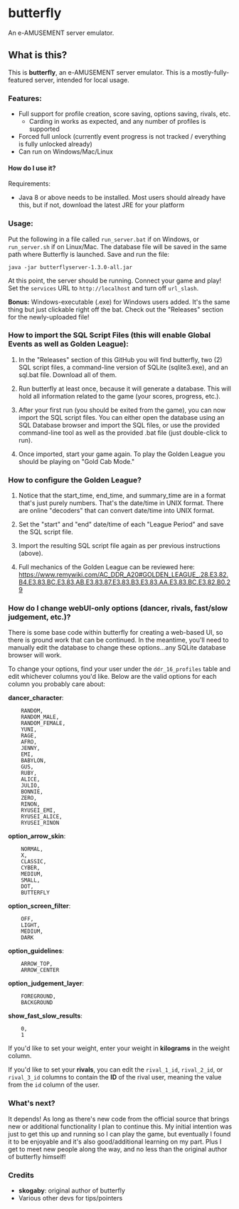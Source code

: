 # butterfly
An e-AMUSEMENT server emulator.

## What is this?

This is **butterfly**, an e-AMUSEMENT server emulator. This is a mostly-fully-featured server, intended for local usage.

### Features:
* Full support for profile creation, score saving, options saving, rivals, etc.
  * Carding in works as expected, and any number of profiles is supported
* Forced full unlock (currently event progress is not tracked / everything is fully unlocked already)
* Can run on Windows/Mac/Linux

#### How do I use it?

Requirements:
* Java 8 or above needs to be installed. Most users should already have this, but if not, download the latest JRE for your platform

### Usage:

Put the following in a file called `run_server.bat` if on Windows, or `run_server.sh` if on Linux/Mac. The database file will be saved in the same path where Butterfly is launched. Save and run the file:

`java -jar butterflyserver-1.3.0-all.jar`

At this point, the server should be running. Connect your game and play! Set the `services` URL to `http://localhost` and turn off `url_slash`.

**Bonus:** Windows-executable (.exe) for Windows users added. It's the same thing but just clickable right off the bat. Check out the "Releases" section for the newly-uploaded file!

### How to import the SQL Script Files (this will enable Global Events as well as Golden League):

1. In the "Releases" section of this GitHub you will find butterfly, two (2) SQL script files, a command-line version of SQLite (sqlite3.exe), and an sql.bat file. Download all of them.

2. Run butterfly at least once, because it will generate a database. This will hold all information related to the game (your scores, progress, etc.).

3. After your first run (you should be exited from the game), you can now import the SQL script files. You can either open the database using an SQL Database browser and import the SQL files, or use the provided command-line tool as well as the provided .bat file (just double-click to run).

4. Once imported, start your game again. To play the Golden League you should be playing on "Gold Cab Mode."

### How to configure the Golden League?

1. Notice that the start_time, end_time, and summary_time are in a format that's just purely numbers. That's the date/time in UNIX format. There are online "decoders" that can convert date/time into UNIX format.

2. Set the "start" and "end" date/time of each "League Period" and save the SQL script file.

3. Import the resulting SQL script file again as per previous instructions (above).

4. Full mechanics of the Golden League can be reviewed here: https://www.remywiki.com/AC_DDR_A20#GOLDEN_LEAGUE_.28.E3.82.B4.E3.83.BC.E3.83.AB.E3.83.87.E3.83.B3.E3.83.AA.E3.83.BC.E3.82.B0.29


### How do I change webUI-only options (dancer, rivals, fast/slow judgement, etc.)?

There is some base code within butterfly for creating a web-based UI, so there is ground work that can be continued. In the meantime, you'll need to manually edit the database to change these options...any SQLite database browser will work.

To change your options, find your user under the `ddr_16_profiles` table and edit whichever columns you'd like. Below are the valid options for each column you probably care about:

**dancer_character**:
```
    RANDOM,
    RANDOM_MALE,
    RANDOM_FEMALE,
    YUNI,
    RAGE,
    AFRO,
    JENNY,
    EMI,
    BABYLON,
    GUS,
    RUBY,
    ALICE,
    JULIO,
    BONNIE,
    ZERO,
    RINON,
    RYUSEI_EMI,
    RYUSEI_ALICE,
    RYUSEI_RINON
```

**option_arrow_skin**:
```
    NORMAL,
    X,
    CLASSIC,
    CYBER,
    MEDIUM,
    SMALL,
    DOT,
    BUTTERFLY
```

**option_screen_filter**:
```
    OFF,
    LIGHT,
    MEDIUM,
    DARK
```

**option_guidelines**:
```    OFF,
    ARROW_TOP,
    ARROW_CENTER
```

**option_judgement_layer**:
```
    FOREGROUND,
    BACKGROUND
```

**show_fast_slow_results**:
```
    0,
    1
```

If you'd like to set your weight, enter your weight in **kilograms** in the weight column.

If you'd like to set your **rivals**, you can edit the `rival_1_id`, `rival_2_id`, or `rival_3_id` columns to contain the **ID** of the rival user, meaning the value from the `id` column of the user.

### What's next?

It depends! As long as there's new code from the official source that brings new or additional functionality I plan to continue this. My initial intention was just to get this up and running so I can play the game, but eventually I found it to be enjoyable and it's also good/additional learning on my part. Plus I get to meet new people along the way, and no less than the original author of butterfly himself!

### Credits
* **skogaby**: original author of butterfly
* Various other devs for tips/pointers
